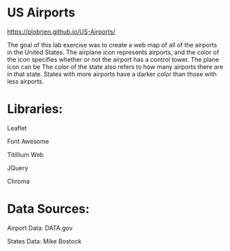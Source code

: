 # US Airports
https://plobrien.github.io/US-Airports/


The goal of this lab exercise was to create a web map of all of the airports in the United States. The airplane icon represents airports, and the color of the icon specifies whether or not the airport has a control tower. The plane icon can be The color of the state also refers to how many airports there are in that state. States with more airports have a darker color than those with less airports.

# Libraries:

Leaflet

Font Awesome

Titillium Web

JQuery

Chroma

# Data Sources:

Airport Data: DATA.gov

States Data: Mike Bostock


